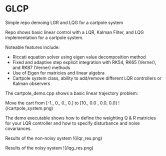 # GLCP
Simple repo demoing LGR and LQG for a cartpole system

Repo shows basic linear control with a LQR, Kalman Filter, and LQG implementation for a cartpole system.

Noteable features include:
- Riccati equation solver using eigen value decomposition method
- Fixed and adaptive step explicit integration with RK54, RK65 (Verner), and RK87 (Verner) methods
- Use of Eigen for matricies and linear algebra
- Cartpole system class, ability to add/remove different LQR controllers or Kalman observers

The cartpole_demo.cpp shows a basic linear trajectory problem: 

Move the cart from [-1., 0., 0., 0.] to [10., 0.0 , 0.0, 0.0]
!(/cartpole_system.png)

The demo executable shows how to define the weighting Q & R matricies for your LQR controller and how to specify disturbance and noise covariances.

Results of the non-noisy system
!(/lqr_res.png)

Results of the noisy system
!(/lqg_res.png)
